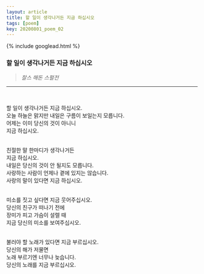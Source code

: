 ```yaml
---
layout: article
title: 할 일이 생각나거든 지금 하십시오
tags: [poem]
key: 20200801_poem_02
---
```


{% include googlead.html %}

### 할 일이 생각나거든 지금 하십시오

> _찰스 해돈 스펄전_

---

<br>

할 일이 생각나거든 지금 하십시오.<br>
오늘 하늘은 맑지만 내일은 구름이 보일는지 모릅니다.<br>
어제는 이미 당신의 것이 아니니<br>
지금 하십시오.<br>
<br>

친절한 말 한마디가 생각나거든<br>
지금 하십시오.<br>
내일은 당신의 것이 안 될지도 모릅니다.<br>
사랑하는 사람이 언제나 곁에 있지는 않습니다.<br>
사랑의 말이 있다면 지금 하십시오.<br>
<br>

미소를 짓고 싶다면 지금 웃어주십시오.<br>
당신의 친구가 떠나기 전에<br>
장미가 피고 가슴이 설렐 때<br>
지금 당신의 미소를 보여주십시오.<br>
<br>

불러야 할 노래가 있다면 지금 부르십시오.<br>
당신의 해가 저물면<br>
노래 부르기엔 너무나 늦습니다.<br>
당신의 노래를 지금 부르십시오.
